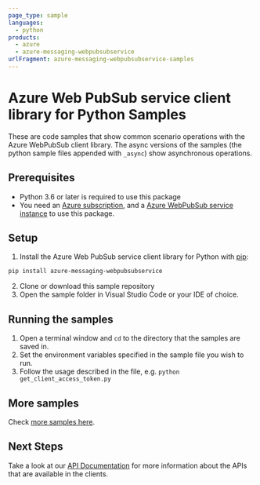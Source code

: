 ```yaml
---
page_type: sample
languages:
  - python
products:
  - azure
  - azure-messaging-webpubsubservice
urlFragment: azure-messaging-webpubsubservice-samples
---
```


# Azure Web PubSub service client library for Python Samples

These are code samples that show common scenario operations with the Azure WebPubSub client library.
The async versions of the samples (the python sample files appended with `_async`) show asynchronous operations.

## Prerequisites

* Python 3.6 or later is required to use this package
* You need an [Azure subscription][azure_sub], and a [Azure WebPubSub service instance][webpubsubservice_docs] to use this package.

## Setup

1. Install the Azure Web PubSub service client library for Python with [pip](https://pypi.org/project/pip/):

```bash
pip install azure-messaging-webpubsubservice
```

2. Clone or download this sample repository
3. Open the sample folder in Visual Studio Code or your IDE of choice.

## Running the samples

1. Open a terminal window and `cd` to the directory that the samples are saved in.
2. Set the environment variables specified in the sample file you wish to run.
3. Follow the usage described in the file, e.g. `python get_client_access_token.py`

## More samples

Check [more samples here][servicesample].

## Next Steps

Take a look at our [API Documentation][apiref] for more information about the APIs that are available in the clients.


<!-- LINKS -->
[azure_sub]: https://azure.microsoft.com/free/
[webpubsubservice_docs]: https://aka.ms/awps/doc
[servicesample]: https://github.com/Azure/azure-webpubsub/tree/main/samples/python
[apiref]: https://aka.ms/awps/sdk/python
